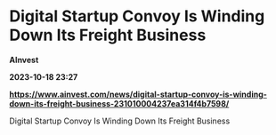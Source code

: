 # Digital Startup Convoy Is Winding Down Its Freight Business
**AInvest**

**2023-10-18 23:27**

**https://www.ainvest.com/news/digital-startup-convoy-is-winding-down-its-freight-business-231010004237ea314f4b7598/**

Digital Startup Convoy Is Winding Down Its Freight Business